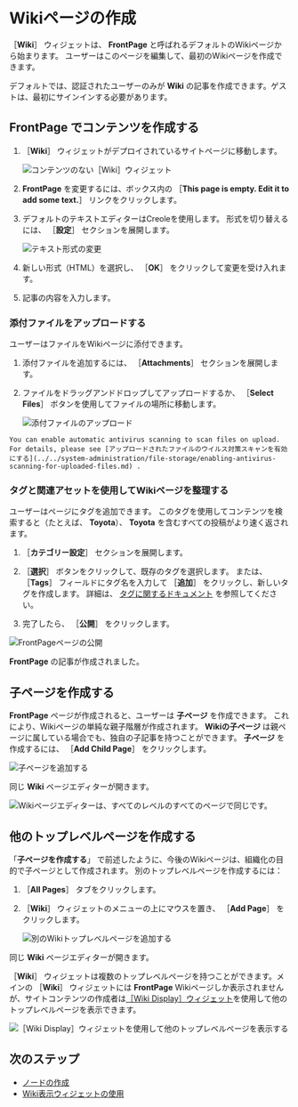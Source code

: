 # Wikiページの作成

［**Wiki**］ ウィジェットは、 **FrontPage** と呼ばれるデフォルトのWikiページから始まります。 ユーザーはこのページを編集して、最初のWikiページを作成できます。

デフォルトでは、認証されたユーザーのみが **Wiki** の記事を作成できます。ゲストは、最初にサインインする必要があります。

<a name="creating-content-on-the-frontpage" />

## **FrontPage** でコンテンツを作成する

1. ［**Wiki**］ ウィジェットがデプロイされているサイトページに移動します。

    ![コンテンツのない［Wiki］ウィジェット](./creating-wiki-pages/images/01.png)

1. **FrontPage** を変更するには、ボックス内の ［**This page is empty. Edit it to add some text.**］ リンクをクリックします。
1. デフォルトのテキストエディターはCreoleを使用します。 形式を切り替えるには、 ［**設定**］ セクションを展開します。

    ![テキスト形式の変更](./creating-wiki-pages/images/02.png)

1. 新しい形式（HTML）を選択し、 ［**OK**］ をクリックして変更を受け入れます。
1. 記事の内容を入力します。

### 添付ファイルをアップロードする

ユーザーはファイルをWikiページに添付できます。

1. 添付ファイルを追加するには、 ［**Attachments**］ セクションを展開します。
1. ファイルをドラッグアンドドロップしてアップロードするか、 ［**Select Files**］ ボタンを使用してファイルの場所に移動します。

    ![添付ファイルのアップロード](./creating-wiki-pages/images/03.png)

```{important}
You can enable automatic antivirus scanning to scan files on upload. For details, please see [アップロードされたファイルのウイルス対策スキャンを有効にする](../../system-administration/file-storage/enabling-antivirus-scanning-for-uploaded-files.md) .
```

### タグと関連アセットを使用してWikiページを整理する

ユーザーはページにタグを追加できます。 このタグを使用してコンテンツを検索すると（たとえば、 **Toyota**）、 **Toyota** を含むすべての投稿がより速く返されます。

1. ［**カテゴリー設定**］ セクションを展開します。
1. ［**選択**］ ボタンをクリックして、既存のタグを選択します。 または、 ［**Tags**］ フィールドにタグ名を入力して ［**追加**］ をクリックし、新しいタグを作成します。 詳細は、 [タグに関するドキュメント](https://help.liferay.com/hc/articles/360028820472-Tagging-Content) を参照してください。

1. 完了したら、 ［**公開**］ をクリックします。

![FrontPageページの公開](./creating-wiki-pages/images/05.png)

**FrontPage** の記事が作成されました。

<a name="creating-child-pages" />

## 子ページを作成する

**FrontPage** ページが作成されると、ユーザーは **子ページ** を作成できます。 これにより、Wikiページの単純な親子階層が作成されます。 **Wikiの子ページ** は親ページに属している場合でも、独自の子記事を持つことができます。 **子ページ** を作成するには、 ［**Add Child Page**］ をクリックします。

![子ページを追加する](./creating-wiki-pages/images/06.png)

同じ **Wiki** ページエディターが開きます。

![Wikiページエディターは、すべてのレベルのすべてのページで同じです。](./creating-wiki-pages/images/07.png)

<a name="creating-other-top-level-pages" />

## 他のトップレベルページを作成する

「**子ページを作成する**」 で前述したように、今後のWikiページは、組織化の目的で子ページとして作成されます。 別のトップレベルページを作成するには：

1. ［**All Pages**］ タブをクリックします。
1. ［**Wiki**］ ウィジェットのメニューの上にマウスを置き、 ［**Add Page**］ をクリックします。

   ![別のWikiトップレベルページを追加する](./creating-wiki-pages/images/04.png)

同じ **Wiki** ページエディターが開きます。

［**Wiki**］ ウィジェットは複数のトップレベルページを持つことができます。メインの ［**Wiki**］ ウィジェットには **FrontPage** Wikiページしか表示されませんが、サイトコンテンツの作成者は[［Wiki Display］ウィジェット](./using-the-wiki-display-widget.md)を使用して他のトップレベルページを表示できます。

![［Wiki Display］ウィジェットを使用して他のトップレベルページを表示する](./creating-wiki-pages/images/08.png)

<a name="whats-next" />

## 次のステップ

* [ノードの作成](./creating-a-node.md)
* [Wiki表示ウィジェットの使用](./using-the-wiki-display-widget.md)
